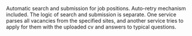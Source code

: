 Automatic search and submission for job positions. Auto-retry mechanism included. The logic of search and submission is separate. 
One service parses all vacancies from the specified sites, and another service tries to apply for them with the uploaded cv and answers to typical questions.
